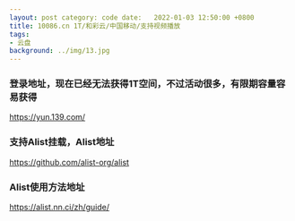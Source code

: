```yaml
---
layout: post category: code date:   2022-01-03 12:50:00 +0800
title: 10086.cn 1T/和彩云/中国移动/支持视频播放
tags:
- 云盘
background: ../img/13.jpg
---
```




### 登录地址，现在已经无法获得1T空间，不过活动很多，有限期容量容易获得<br>
https://yun.139.com/

### 支持Alist挂载，Alist地址<br>
https://github.com/alist-org/alist

### Alist使用方法地址<br>
https://alist.nn.ci/zh/guide/